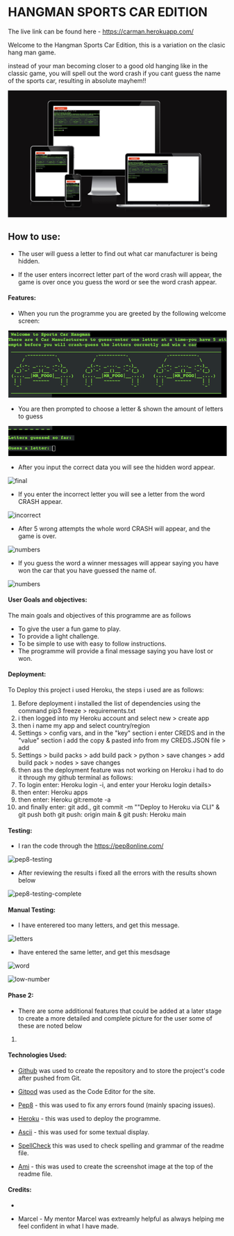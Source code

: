 # HANGMAN  SPORTS CAR EDITION

The live link can be found here - https://carman.herokuapp.com/

Welcome to the Hangman Sports Car Edition, this is a variation on the clasic hang man game.

instead of your man becoming closer to a good old hanging like in the classic game, you will spell out the word crash if you cant guess the name of the sports car, resulting in absolute mayhem!!


![screenshot](media/ami.png)



## How to use:

- The user will guess a letter to find out what car manufacturer is being hidden.

- If the user enters incorrect letter part of the word crash will appear, the game is over once you guess the word or see the word crash appear.

#### Features:


- When you run the programme you are greeted by the following welcome screen:

![welcome](media/welcome.png)

- You are then prompted to choose a letter & shown the amount of letters to guess

![menu](media/guess.png)


- After you input the correct data you will see the hidden word appear.

![final](assets/images/final.png)

- If you enter the  incorrect letter you will see a letter from the word CRASH appear.

![incorrect](assets/images/incorrect.png)

- After 5 wrong attempts the whole word CRASH will appear, and the game is over.

![numbers](assets/images/numbers.png)

- If you guess the word a winner messages will appear saying you have won the car that you have guessed the name of.

![numbers](assets/images/numbers.png)



#### User Goals and objectives:


The main goals and objectives of this programme are as follows

- To give the user a fun game to play.
- To provide a light challenge.
- To be simple to use with easy to follow instructions.
- The programme will provide a final message saying you have lost or won.



#### Deployment:


To Deploy this project i used Heroku, the steps i used are as follows:

1.  Before deployment i installed the list of dependencies using the command pip3 freeze > requirements.txt
2. i then logged into my Heroku account and select new > create app 
3. then i name my app and select country/region
4. Settings > config vars, and in the "key" section i enter CREDS and in the "value" section i add the copy & pasted info from my CREDS.JSON file > add
5. Settings > build packs > add build pack > python > save changes > add build pack > nodes > save changes 
6. then ass the deployment feature was not working on Heroku i had to do it through my github terminal as follows:
7. To login enter: Heroku login -i, and enter your Heroku login details>
8. then enter: Heroku apps
9. then enter: Heroku git:remote -a 
10. and finally enter: git add., git commit -m ""Deploy to Heroku via CLI" & git push both git push: origin main & git push: Heroku main 

#### Testing:


- I ran the code through the https://pep8online.com/

![pep8-testing](assets/images/pep8-testing.png)

- After reviewing the results i fixed all the errors with the results shown below

![pep8-testing-complete](assets/images/pep8-testing-complete.png)

#### Manual Testing:


- I have enterered too many letters, and get this message.

![letters](assets/images/letters.png)

- Ihave entered the same letter, and get this mesdsage

![word](assets/images/word.png)

![low-number](assets/images/low-number.png)





#### Phase 2:


- There are some additional features that could be added at a later stage to create a more detailed and complete picture for the user some of these are noted below

1. 


#### Technologies Used: 


- [Github](https://github.com/) was used to create the repository and to store the project's code after pushed from Git.

- [Gitpod](https://www.gitpod.io/) was used as the Code Editor for the site.

- [Pep8](https://pep8online.com/) - this was used to fix any errors found (mainly spacing issues).

- [Heroku](https://heroku.com/) - this was used to deploy the programme.

- [Ascii](https://ascii.co.uk/) - this was used for some textual display.

- [SpellCheck](https://online-spellcheck.com/) this was used to check spelling and grammar of the readme file.

- [Ami](https://ui.dev/amiresponsive) - this was used to create the screenshot image at the top of the readme file.







#### Credits:

- 

- Marcel - My mentor Marcel was extreamly helpful as always helping me feel confident in what I have made.
